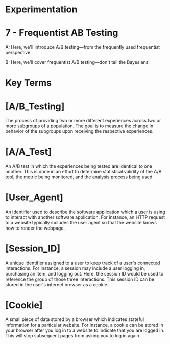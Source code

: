 # Experimentation

# 7 - Frequentist AB Testing

A: Here, we'll introduce A/B testing—from the frequently used frequentist 
perspective.

B: Here, we'll cover frequentist A/B testing—don't tell the Bayesians!

# Key Terms

# [A/B_Testing]

  The process of providing two or more different experiences across two or more
  subgroups of a population. The goal is to measure the change in behavior of
  the subgroups upon receiving the respective experiences.

# [A/A_Test]

  An A/B test in which the experiences being tested are identical to one
  another. This is done in an effort to determine statistical validity of the
  A/B tool, the metric being monitored, and the analysis process being used.

# [User_Agent]
An identifier used to describe the software application which a user is using to 
interact with another software application. For instance, an HTTP request to a 
website typically includes the user agent so that the website knows how to render 
the webpage.

# [Session_ID]
A unique identifier assigned to a user to keep track of a user's connected 
interactions. For instance, a session may include a user logging in, purchasing 
an item, and logging out. Here, the session ID would be used to reference the 
group of those three interactions. This session ID can be stored in the user's 
internet browser as a cookie.

# [Cookie]
A small piece of data stored by a browser which indicates stateful information 
for a particular website. For instance, a cookie can be stored in your browser 
after you log in to a website to indicate that you are logged in. This will stop 
subsequent pages from asking you to log in again.
